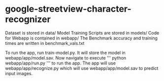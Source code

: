# google-streetview-character-recognizer

Dataset is stored in data/
Model Training Scripts are stored in models/
Code for Webapp is contained in webapp/
The Benchmark accuracy and training times are written in benchmark_vals.txt

To run the app, run train-model.py. It will store the model in webapp/app/model.sav.
Now navigate to execute
'''
python webapp/app/run.py
'''
to run the app. The app will use webapp/app/recognize.py which will use webapp/app/model.sav to predict input images.
